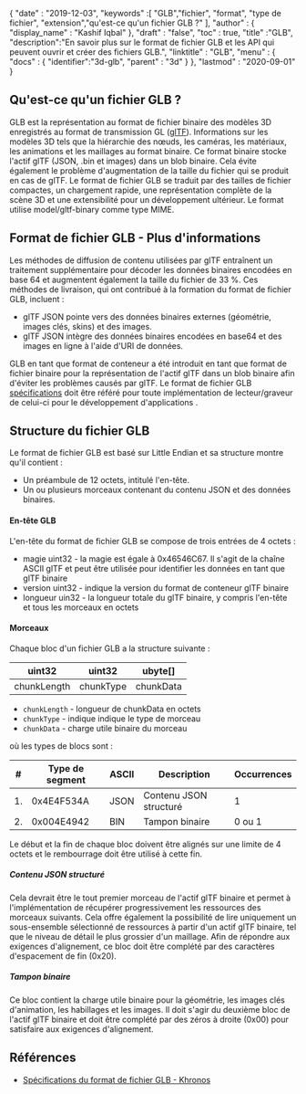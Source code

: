 {
  "date" : "2019-12-03",
  "keywords" :[ "GLB","fichier", "format", "type de fichier", "extension","qu'est-ce qu'un fichier GLB ?" ],
  "author" : {
    "display_name" : "Kashif Iqbal"
},
  "draft" : "false",
  "toc" : true,
  "title" :"GLB",
  "description":"En savoir plus sur le format de fichier GLB et les API qui peuvent ouvrir et créer des fichiers GLB.",
  "linktitle" : "GLB",
  "menu" : {
    "docs" : {
      "identifier":"3d-glb",
      "parent" : "3d"
}
},
  "lastmod" : "2020-09-01"
}

## Qu'est-ce qu'un fichier GLB ?

GLB est la représentation au format de fichier binaire des modèles 3D enregistrés au format de transmission GL ([glTF](/fr/3d/gltf/)). Informations sur les modèles 3D tels que la hiérarchie des nœuds, les caméras, les matériaux, les animations et les maillages au format binaire. Ce format binaire stocke l'actif glTF (JSON, .bin et images) dans un blob binaire. Cela évite également le problème d'augmentation de la taille du fichier qui se produit en cas de glTF. Le format de fichier GLB se traduit par des tailles de fichier compactes, un chargement rapide, une représentation complète de la scène 3D et une extensibilité pour un développement ultérieur. Le format utilise model/gltf-binary comme type MIME.

## Format de fichier GLB - Plus d'informations

Les méthodes de diffusion de contenu utilisées par glTF entraînent un traitement supplémentaire pour décoder les données binaires encodées en base 64 et augmentent également la taille du fichier de 33 %. Ces méthodes de livraison, qui ont contribué à la formation du format de fichier GLB, incluent :

* glTF JSON pointe vers des données binaires externes (géométrie, images clés, skins) et des images.
* glTF JSON intègre des données binaires encodées en base64 et des images en ligne à l'aide d'URI de données.

GLB en tant que format de conteneur a été introduit en tant que format de fichier binaire pour la représentation de l'actif glTF dans un blob binaire afin d'éviter les problèmes causés par glTF. Le format de fichier GLB [spécifications](https://github.com/KhronosGroup/glTF/tree/main/specification/2.0#glb-file-format-specification) doit être référé pour toute implémentation de lecteur/graveur de celui-ci pour le développement d'applications .

## Structure du fichier GLB

Le format de fichier GLB est basé sur Little Endian et sa structure montre qu'il contient :

* Un préambule de 12 octets, intitulé l'en-tête.
* Un ou plusieurs morceaux contenant du contenu JSON et des données binaires.

#### En-tête GLB

L'en-tête du format de fichier GLB se compose de trois entrées de 4 octets :

* magie uint32 - la magie est égale à 0x46546C67. Il s'agit de la chaîne ASCII glTF et peut être utilisée pour identifier les données en tant que glTF binaire
* version uint32 - indique la version du format de conteneur glTF binaire
* longueur uin32 - la longueur totale du glTF binaire, y compris l'en-tête et tous les morceaux en octets

#### Morceaux

Chaque bloc d'un fichier GLB a la structure suivante :

|uint32|uint32|ubyte[]
---|---|---|
|chunkLength|chunkType|chunkData

* `chunkLength` - longueur de chunkData en octets
* `chunkType` - indique indique le type de morceau
* `chunkData` - charge utile binaire du morceau

où les types de blocs sont :

|# |Type de segment|ASCII|Description|Occurrences
---|---|---|---|---|
|1.|0x4E4F534A|JSON|Contenu JSON structuré|1
|2.|0x004E4942|BIN|Tampon binaire|0 ou 1

Le début et la fin de chaque bloc doivent être alignés sur une limite de 4 octets et le rembourrage doit être utilisé à cette fin.

##### Contenu JSON structuré

Cela devrait être le tout premier morceau de l'actif glTF binaire et permet à l'implémentation de récupérer progressivement les ressources des morceaux suivants. Cela offre également la possibilité de lire uniquement un sous-ensemble sélectionné de ressources à partir d'un actif glTF binaire, tel que le niveau de détail le plus grossier d'un maillage. Afin de répondre aux exigences d'alignement, ce bloc doit être complété par des caractères d'espacement de fin (0x20).

##### Tampon binaire #####

Ce bloc contient la charge utile binaire pour la géométrie, les images clés d'animation, les habillages et les images. Il doit s'agir du deuxième bloc de l'actif glTF binaire et doit être complété par des zéros à droite (0x00) pour satisfaire aux exigences d'alignement.

## Références ##

* [Spécifications du format de fichier GLB - Khronos](/fr/3d/gltf/)

